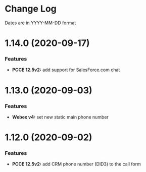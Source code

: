 # Change Log

Dates are in YYYY-MM-DD format


# 1.14.0 (2020-09-17)

### Features

* **PCCE 12.5v2:** add support for SalesForce.com chat


# 1.13.0 (2020-09-03)

### Features

* **Webex v4:** set new static main phone number


# 1.12.0 (2020-09-02)

### Features

* **PCCE 12.5v2:** add CRM phone number (DID3) to the call form